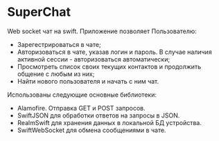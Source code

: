 # SuperChat
Web socket чат на swift. Приложение позволяет Пользователю:
* Зарегестрироваться в чате;
* Авторизоваться в чате, указав логин и пароль. В случае наличия активной сессии - авторизоваться автоматически;
* Просмотреть список своих текущих контактов и продолжить общение с любым из них;
* Найти нового пользователя и начать с ним чат.

Использованы следующие основные библиотеки:
* Alamofire. Отправка GET и POST запросов.
* SwiftJSON для обработки ответов на запросы в JSON.
* RealmSwift для хранения данных в локальной БД устройства.
* SwiftWebSocket для обмена сообщениями в чате.

